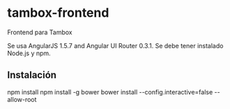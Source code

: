 # tambox-frontend
Frontend para Tambox

Se usa AngularJS 1.5.7 and Angular UI Router 0.3.1.
Se debe tener instalado Node.js y npm.

Instalación
-----------

npm install
npm install -g bower
bower install --config.interactive=false --allow-root
